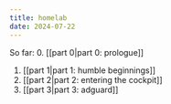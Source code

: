 ```yaml
---
title: homelab
date: 2024-07-22
---
```

So far:
0. [[part 0|part 0: prologue]]
1. [[part 1|part 1: humble beginnings]]
2. [[part 2|part 2: entering the cockpit]]
3. [[part 3|part 3: adguard]]